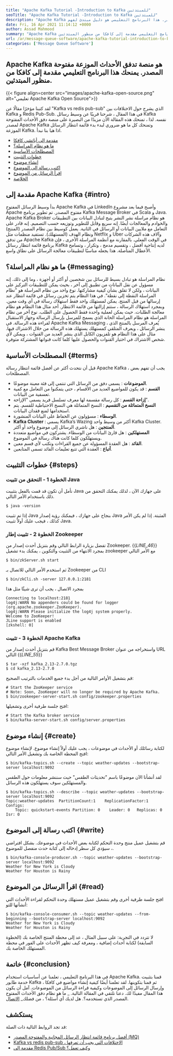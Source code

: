 ```yaml
---
title: "Apache Kafka Tutorial -Introduction to Kafka للمبتدئين" 
seoTitle: "Apache Kafka Tutorial -Introduction to Kafka للمبتدئين" 
description: "Apache Kafka هي منصة تدفق الأحداث الموزعة مفتوحة المصدر. هذا البرنامج التعليمي هو دليل مبتدئ لفهم Apache Kafka." 
date: Fri, 16 Apr 2021 11:14:12 +0000
author: Assad Mahmood
summary: "Apache Kafka هي منصة تدفق الأحداث الموزعة مفتوحة المصدر. يمنحك هذا البرنامج التعليمي مقدمة إلى كافكا من منظور المبتدئين." 
url: /ar/message-queue-software/apache-kafka-tutorial-introduction-to-kafka-for-beginners/
categories: ['Message Queue Software']
---
```


## Apache Kafka هو منصة تدفق الأحداث الموزعة مفتوحة المصدر. يمنحك هذا البرنامج التعليمي مقدمة إلى كافكا من منظور المبتدئين.

{{< figure align=center src="images/apache-kafka-open-source.png" alt="تعليمي Apache Kafka Open Source">}}

لقد كتبنا مؤخرًا مقالًا عن "Kafka vs redis pub-sub" الذي يشرح حول الاختلافات بين Kafka و Redis Pub-Sub. في هذا المقال ، شرحنا قريبًا عن وسيط رسائل Kafka نفسه. لذا ، تمنحك هذه المقالة الآن مزيدًا من البصيرة على منصة دفق الأحداث المفتوحة لمصدر Apache Kafka وتمنحك كل ما هو ضروري لبدء بدء قائمة انتظار الرسائل الموزعة Kafka. اذا هيا بنا نبدأ.
  * [مقدمة إلى أباتشي كافكا][1]
  * [ما هو نظام المراسلة؟][2]
  * [المصطلحات الأساسية][3]
  * [خطوات التثبيت][4]
  * [إنشاء موضوع][5]
  * [اكتب رسالة إلى الموضوع][6]
  * [اقرأ الرسائل من الموضوع][7]
  * [الخلاصة][8]

## مقدمة إلى Apache Kafka {#intro}

بدأ وسيط الرسائل المفتوح Apache Kafka في LinkedIn وأصبح فيما بعد مشروع Apache مفتوح المصدر. تم تطوير برنامج Kafka Message Broker في Scala و Java. Apache Kafka Broker هو نظام مراسلة نشر النشر يتيح لتبادل البيانات بين التطبيقات والخوادم والمعالجات أيضًا. إنه سريع وقابل للتطوير وتوزيعه حسب التصميم. إنه قادر على التعامل مع ملايين البيانات أو الرسائل في الثانية. يعمل كوسيط بين نظام المصدر (المنتج) ونظام الهدف (المستهلك). تستفيد منظمات مثل Netflix و Uber وآلاف هذه الشركات من تدفق Apache Kafka في الوقت الفعلي. بالمقارنة مع أنظمة المراسلة الأخرى ، فإن برنامج قائمة انتظار رسائل Kafka لديه إنتاجية أفضل ، وتقسيم مدمج ، وتكرار ، وتسامح الأعطال المتأصلة. هذا يجعله مناسبًا لتطبيقات معالجة الرسائل على نطاق واسع.

## ما هو نظام المراسلة؟ {#messaging}

نظام المراسلة هو تبادل بسيط للرسائل بين شخصين أو أكثر أو أجهزة ، وما إلى ذلك. إنه مسؤول عن نقل البيانات من تطبيق إلى آخر ، بحيث يمكن للتطبيقات التركيز على البيانات ، ولكن لا تقلق بشأن كيفية مشاركتها.
نوع واحد من نظام المراسلة هو "نظام المراسلة النقطة إلى نقطة". في هذا النظام يتم تخزين رسائل في قائمة انتظار عند إرسالها من قبل المنتج. يمكن لمستهلك واحد فقط استهلاك رسالة في أي وقت معين. وبمجرد استهلاك الرسالة ، ستتم إزالتها من قائمة الانتظار. أحد مثال هذا النظام هو نظام معالجة الطلبات. حيث يمكن لعملية واحدة فقط الحصول على الطلب.
نوع آخر من نظام المراسلة هو نظام المراسلة الحانة الذي يسمح للمرسل بإرسال الرسالة وجهاز الاستقبال لقراءة هذه الرسالة. في Apache Kafka Messaging ، يُعرف المرسل بالمنتج الذي ينشر الرسائل ، ويعرف المتلقي كمستهلك يستهلك هذه الرسالة من خلال الاشتراك فيها. مثال على هذا النظام هو تلفزيون الكابل الذي ينشر العديد من القنوات ، ويمكن لأي شخص الاشتراك في اختيار القنوات والحصول عليها كلما كانت قنواتها المشتركة متوفرة.

## المصطلحات الأساسية {#terms}

قبل أن نتحدث أكثر عن أفضل قائمة انتظار رسالة Apache Kafka ، يجب أن تفهم بعض المصطلحات.
* **الموضوعات** : يسمى دفق من الرسائل التي تنتمي إلى فئة معينة موضوعًا.
* **القسم** : قد يكون للمواضيع العديد من الأقسام ، حتى يتمكنوا من التعامل مع كمية تعسفية من البيانات.
* **إزاحة القسم** : كل رسالة مقسمة لها معرف تسلسل فريد يسمى "الإزاحة".
* **النسخ المتماثلة من التقسيم** : النسخ المتماثلة هي النسخ الاحتياطية للقسم. يتم استخدامها لمنع فقدان البيانات.
* **الوسطاء** : مسؤولون عن الحفاظ على البيانات المنشورة.
* **Kafka Cluster** : يسمى Kafka’s Wazing أكثر من وسيط واحد Kafka Cluster.
**المنتجين** : هل ناشري الرسائل إلى موضوع واحد أو أكثر.
* **المستهلكين** : هل قارئ البيانات من الوسطاء. يشتركون في مواضيع متعددة ويستهلكون كلما كانت هناك رسالة في الموضوع.
* **القائد** : هل العقدة المسؤولة عن جميع القراءات وتكتب لأي قسم معين.
* **أتباع** : العقدة التي تتبع تعليمات القائد تسمى المتابعين.

## خطوات التثبيت {#steps}


### الخطوة 1 - التحقق من تثبيت Java
نأمل أن تكون قد قمت بالفعل بتثبيت Java على جهازك الآن ، لذلك يمكنك التحقق من ذلك باستخدام الأمر التالي.
```
$ java -version
```
إذا تم تثبيت Java بنجاح على جهازك ، فيمكنك رؤية إصدار Java المثبتة. إذا لم يكن الأمر كذلك ، فيجب عليك أولاً تثبيت Java.

### الخطوة 2 - تثبيت إطار Zookeeper
تفضل بزيارة الرابط التالي وقم بتنزيل أحدث إصدار من Zookeeper.
{{_LINE_46_}}
بمجرد الانتهاء من التثبيت والتكوين ، يمكنك بدء تشغيل zookeeper مع الأمر التالي
```
$ bin/zkServer.sh start
```
ثم استخدم الأمر التالي للاتصال بـ Zookeeper من CLI
```
$ bin/zkCli.sh -server 127.0.0.1:2181
```
بمجرد الاتصال ، يجب أن ترى شيئًا مثل هذا
```
Connecting to localhost:2181
log4j:WARN No appenders could be found for logger (org.apache.zookeeper.ZooKeeper).
log4j:WARN Please initialize the log4j system properly.
Welcome to ZooKeeper!
JLine support is enabled
[zkshell: 0]
```

### الخطوة 3 - تثبيت Apache Kafka
قم بتنزيل أحدث إصدار من Kafka Best Message Broker واستخراجه من عنوان URL التالي
{{_LINE_55_}}
```
$ tar -xzf kafka_2.13-2.7.0.tgz
$ cd kafka_2.13-2.7.0
```
قم بتشغيل الأوامر التالية من أجل بدء جميع الخدمات بالترتيب الصحيح:
```
# Start the ZooKeeper service
# Note: Soon, ZooKeeper will no longer be required by Apache Kafka.
$ bin/zookeeper-server-start.sh config/zookeeper.properties
```
افتح جلسة طرفية أخرى وتشغيلها:
```
# Start the Kafka broker service
$ bin/kafka-server-start.sh config/server.properties
```

## إنشاء موضوع {#create}

لكتابة رسائلك أو الأحداث في موضوعات ، يجب عليك أولاً إنشاء موضوع. لإنشاء موضوع افتح المحطة الخاصة بك وتشغيل الأمر التالي:
```
$ bin/kafka-topics.sh --create --topic weather-updates --bootstrap-server localhost:9092
```
لقد أنشأنا الآن موضوعًا باسم "تحديثات الطقس" حيث سننشر معلومات حول الطقس والمستهلكين سوف يستهلكون هذه الرسائل.
```
$ bin/kafka-topics.sh --describe --topic weather-updates --bootstrap-server localhost:9092
Topic:weather-updates  PartitionCount:1    ReplicationFactor:1 Configs:
    Topic: quickstart-events Partition: 0    Leader: 0   Replicas: 0 Isr: 0

```

## اكتب رسالة إلى الموضوع {#write}

قم بتشغيل عميل منتج وحدة التحكم لكتابة بعض الأحداث في موضوعك. بشكل افتراضي ، سيؤدي كل سطر إدخاله إلى كتابة حدث منفصل للموضوع.
```
$ bin/kafka-console-producer.sh --topic weather-updates --bootstrap-server localhost:9092
Weather for New York is Cloudy
Weather for Houston is Rainy
```

## اقرأ الرسائل من الموضوع {#read}

افتح جلسة طرفية أخرى وقم بتشغيل عميل مستهلك وحدة التحكم لقراءة الأحداث التي أنشأتها للتو:
```
$ bin/kafka-console-consumer.sh --topic weather-updates --from-beginning --bootstrap-server localhost:9092
Weather for New York is Cloudy
Weather for Houston is Rainy
```
لا تتردد في التجربة: على سبيل المثال ، عد إلى محطة المنتج الخاصة بك (الخطوة السابقة) لكتابة أحداث إضافية ، ومعرفة كيف تظهر الأحداث على الفور في محطة المستهلك الخاصة بك.

## خاتمة {#conclusion}

في هذا البرنامج التعليمي ، تعلمنا عن أساسيات استخدام Apache Kafka. قمنا بتثبيت خدمة طابور Kafka ثم قمنا بتكوينها. لقد تعلمنا أيضًا كيفية إنشاء مواضيع في كافكا ، وإرسال الرسائل إلى الموضوعات وكيفية قراءة الرسائل من الموضوعات. آمل أن يكون هذا المقال مفيدًا لك. دعنا نلتقي في المقالة التالية.
_ ما هو نظام دفق الأحداث المفتوح المصدر الذي تستخدمه؟. هل لديك أي أسئلة؟ ، من فضلك_ [الاتصال][9].

## يستكشف
قد تجد الروابط التالية ذات الصلة:
  * [أفضل برنامج قائمة انتظار الرسائل المجانية والمفتوحة المصدر (MQ)][10]
  * [Kafka vs redis pub-sub ، الاختلافات التي يجب أن تعرفها][11]
  * [مقدمة إلى Redis Pub/Sub وكيف تعمل؟][12]



[1]: #intro
[2]: #messaging
[3]: #terms
[4]: #steps
[5]: #create
[6]: #write
[7]: #read
[8]: #conclusion
[9]: mailto:yasir.saeed@aspose.com
[10]: https://products.containerize.com/message-queue-software/
[11]: https://blog.containerize.com/database-management-software/kafka-vs-redis-pub-sub-differences-which-you-should-know/
[12]: https://blog.containerize.com/database-management-software/introduction-to-redis-pubsub-and-how-does-it-work/
